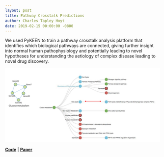 ```yaml
---
layout: post
title: Pathway Crosstalk Predictions
author: Charles Tapley Hoyt
date: 2019-02-15 00:00:00 -0800
---
```

We used PyKEEN to train a pathway crosstalk analysis platform that identifies
which biological pathways are connected, giving further insight into normal
human pathophysiology and potentially leading to novel hypotheses for understanding 
the aetiology of complex disease leading to novel drug discovery.

<img src="/img/pathways.png" alt="Pathway Crosstalk Schema" />

[**Code**](https://github.com/smartdataanalytics/biokeen/) | [**Paper**](https://doi.org/10.1093/bioinformatics/btz117)
